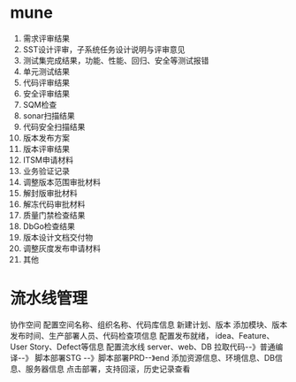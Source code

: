 # mune

1. 需求评审结果
2. SST设计评审，子系统任务设计说明与评审意见
3. 测试集完成结果，功能、性能、回归、安全等测试报错
4. 单元测试结果
5. 代码评审结果
6. 安全评审结果
7. SQM检查
8. sonar扫描结果
9. 代码安全扫描结果
10. 版本发布方案
11. 版本评审结果
12. ITSM申请材料
13. 业务验证记录
14. 调整版本范围审批材料
15. 解封版审批材料
16. 解冻代码审批材料
17. 质量门禁检查结果
18. DbGo检查结果
19. 版本设计文档交付物
20. 调整灰度发布申请材料
21. 其他


# 流水线管理

协作空间
    配置空间名称、组织名称、代码库信息
    新建计划、版本
        添加模块、版本发布时间、生产部署人员、代码检查项信息
    配置发布就绪， idea、Feature、User Story、Defect等信息
    配置流水线
        server、web、DB
        拉取代码--》普通编译--》 脚本部署STG --》脚本部署PRD--》end
        添加资源信息、环境信息、DB信息、服务器信息
    点击部署，支持回滚，历史记录查看
